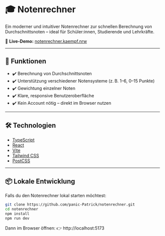 # 🎓 Notenrechner

Ein moderner und intuitiver Notenrechner zur schnellen Berechnung von Durchschnittsnoten – ideal für Schüler:innen, Studierende und Lehrkräfte.

🔗 **Live-Demo:** [notenrechner.kaempf.nrw](https://notenrechner.kaempf.nrw)

---

## 🚀 Funktionen

- ✔️ Berechnung von Durchschnittsnoten
- ✔️ Unterstützung verschiedener Notensysteme (z. B. 1–6, 0–15 Punkte)
- ✔️ Gewichtung einzelner Noten
- ✔️ Klare, responsive Benutzeroberfläche
- ✔️ Kein Account nötig – direkt im Browser nutzen

---

## 🛠️ Technologien

- [TypeScript](https://www.typescriptlang.org/)
- [React](https://reactjs.org/)
- [Vite](https://vitejs.dev/)
- [Tailwind CSS](https://tailwindcss.com/)
- [PostCSS](https://postcss.org/)

---

## 📦 Lokale Entwicklung

Falls du den Notenrechner lokal starten möchtest:

```bash
git clone https://github.com/panic-Patrick/notenrechner.git
cd notenrechner
npm install
npm run dev
```
Dann im Browser öffnen:
👉 http://localhost:5173

